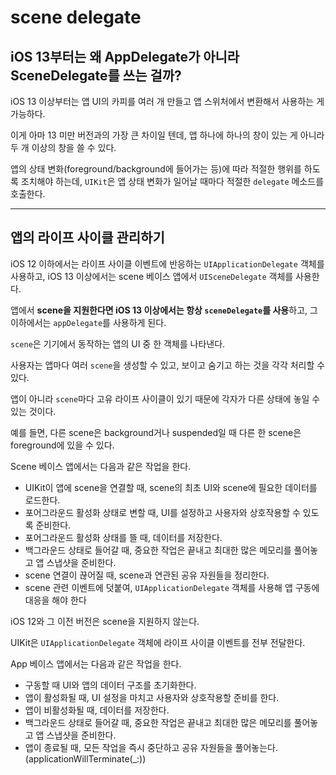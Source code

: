 # scene delegate

## iOS 13부터는 왜 AppDelegate가 아니라 SceneDelegate를 쓰는 걸까?

iOS 13 이상부터는 앱 UI의 카피를 여러 개 만들고 앱 스위처에서 변환해서 사용하는 게 가능하다.

이게 아마 13 미만 버전과의 가장 큰 차이일 텐데, 앱 하나에 하나의 창이 있는 게 아니라 두 개 이상의 창을 쓸 수 있다. 

앱의 상태 변화(foreground/background에 들어가는 등)에 따라 적절한 행위를 하도록 조치해야 하는데, `UIKit`은 앱 상태 변화가 일어날 때마다 적절한 `delegate` 메소드를 호출한다.

***

## 앱의 라이프 사이클 관리하기

iOS 12 이하에서는 라이프 사이클 이벤트에 반응하는 `UIApplicationDelegate` 객체를 사용하고, iOS 13 이상에서는 scene 베이스 앱에서 `UISceneDelegate` 객체를 사용한다.

앱에서 **scene을 지원한다면 iOS 13 이상에서는 항상 `sceneDelegate`를 사용**하고, 그 이하에서는 `appDelegate`를 사용하게 된다.

`scene`은 기기에서 동작하는 앱의 UI 중 한 객체를 나타낸다.

사용자는 앱마다 여러 `scene`을 생성할 수 있고, 보이고 숨기고 하는 것을 각각 처리할 수 있다.

앱이 아니라 `scene`마다 고유 라이프 사이클이 있기 때문에 각자가 다른 상태에 놓일 수 있는 것이다. 

예를 들면, 다른 scene은 background거나 suspended일 때 다른 한 scene은 foreground에 있을 수 있다. 

Scene 베이스 앱에서는 다음과 같은 작업을 한다.
- UIKit이 앱에 scene을 연결할 때, scene의 최초 UI와 scene에 필요한 데이터를 로드한다.
- 포어그라운드 활성화 상태로 변할 때, UI를 설정하고 사용자와 상호작용할 수 있도록 준비한다.
- 포어그라운드 활성화 상태를 뜰 때, 데이터를 저장한다.
- 백그라운드 상태로 들어갈 때, 중요한 작업은 끝내고 최대한 많은 메모리를 풀어놓고 앱 스냅샷을 준비한다.
- scene 연결이 끊어질 때, scene과 연관된 공유 자원들을 정리한다.
- scene 관련 이벤트에 덧붙여, `UIApplicationDelegate` 객체를 사용해 앱 구동에 대응을 해야 한다

iOS 12와 그 이전 버전은 scene을 지원하지 않는다.

UIKit은 `UIApplicationDelegate` 객체에 라이프 사이클 이벤트를 전부 전달한다.

App 베이스 앱에서는 다음과 같은 작업을 한다.
- 구동할 때 UI와 앱의 데이터 구조를 초기화한다.
- 앱이 활성화될 때, UI 설정을 마치고 사용자와 상호작용할 준비를 한다.
- 앱이 비활성화될 때, 데이터를 저장한다.
- 백그라운드 상태로 들어갈 때, 중요한 작업은 끝내고 최대한 많은 메모리를 풀어놓고 앱 스냅샷을 준비한다.
- 앱이 종료될 때, 모든 작업을 즉시 중단하고 공유 자원들을 풀어놓는다. (applicationWillTerminate(_:))